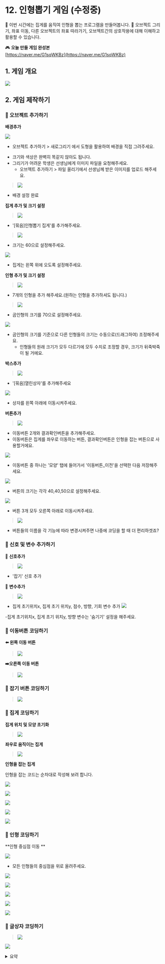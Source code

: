 # 12. 인형뽑기 게임 (수정중)

🙂 이번 시간에는 집게를 움직여 인형을 뽑는 프로그램을 만들어봅니다.
🚩 오브젝트 그리기, 좌표 이동, 다른 오브젝트의 좌표 따라가기, 오브젝트간의 상호작용에 대해 이해하고 활용할 수 있습니다.


🎮  **오늘 만들 게임 완성본**   
[https://naver.me/G1sqWKBz](https://naver.me/G1sqWKBz) 

## 1. 게임 개요
![](img/15_인형뽑기/15_18.png)

## 2. 게임 제작하기

### 🧩 오브젝트 추가하기

**배경추가** 

![](img/15_인형뽑기/15_19.png)

- 오브젝트 추가하기 > 새로그리기 에서 도형을 활용하여 배경을 직접 그려주세요. 
  
  
* 크기와 색상은 완벽히 똑같지 않아도 됩니다. 
* 그리기가 어려운 학생은 선생님에게 이미지 파일을 요청해주세요. 
  * 오브젝트 추가하기 > 파일 올리기에서 선생님께 받은 이미지를 업로드 해주세요. 

> ![](img/15_인형뽑기/15_20.png)
- 배경 설정 완료 

**집게 추가 및 크기 설정** 

> ![](img/15_인형뽑기/15_21.png)
- '[묶음]인형뽑기 집게'를 추가해주세요.

> ![](img/15_인형뽑기/15_22.png)
- 크기는 60으로 설정해주세요.

![](img/15_인형뽑기/15_40.png)
- 집게는 왼쪽 위에 오도록 설정해주세요. 

**인형 추가 및 크기 설정**

> ![](img/15_인형뽑기/15_23.png)
- 7개의 인형을 추가 해주세요.(원하는 인형을 추가하셔도 됩니다.)

> ![](img/15_인형뽑기/15_24.png)
- 곰인형의 크기를  70으로 설정해주세요.

![](img/15_인형뽑기/15_25.png)
- 곰인형의 크기를 기준으로 다른 인형들의 크기는 수동으로(드래그하여) 조정해주세요. 
  - 인형들의 원래 크기가 모두 다르기에 모두 수치로 조정할 경우, 크기가 뒤죽박죽이 될 거에요. 

**박스추가** 

> ![](img/15_인형뽑기/15_26.png)
- '[묶음]열린상자'를 추가해주세요

![](img/15_인형뽑기/15_30.png)
- 상자를 왼쪽 아래에 이동시켜주세요. 


**버튼추가** 

> ![](img/15_인형뽑기/15_27.png)
- 이동버튼 2개와 결과확인버튼을 추가해주세요. 
- 이동버튼은 집게를 좌우로 이동하는 버튼, 결과확인버튼은 인형을 잡는 버튼으로 사용할거에요. 
  
![](img/15_인형뽑기/15_28.png)
- 이동버튼 중 하나는 '모양' 탭에 들어가서 '이동버튼_이전'을 선택한 다음 저장해주세요.
  
![](img/15_인형뽑기/15_29.png)
- 버튼의 크기는 각각 40,40,50으로 설정해주세요. 
  
![](img/15_인형뽑기/15_31.png)
- 버튼 3개 모두 오른쪽 아래로 이동시켜주세요. 

> ![](img/15_인형뽑기/15_34.png)
- 버튼들의 이름을 각 기능에 따라 변경시켜주면 나중에 코딩을 할 때 더 편리하겟죠?

### 🧩 신호 및 변수 추가하기 

🛜 **신호추가**

> ![](img/15_인형뽑기/15_32.png)
- '잡기' 신호 추가
  

🛜 **변수추가**

> ![](img/15_인형뽑기/15_33.png)

- 집게 초기위치x, 집게 초기 위치y, 점수, 방향, 기회 변수 추가 
![](img/15_인형뽑기/15_42.png)

-집게 초기위치x, 집게 초기 위치y, 방향 변수는 '숨기기' 설정을 해주세요.
  
### 🧩 이동버튼 코딩하기 

**⬅️ 왼쪽 이동 버튼**

> ![](img/15_인형뽑기/15_35.png)

**➡️오른쪽 이동 버튼**

> ![](img/15_인형뽑기/15_36.png)

### 🧩 잡기 버튼 코딩하기 

> ![](img/15_인형뽑기/15_37.png)


### 🧩 집게 코딩하기 

**집게 위치 및 모양 초기화**

> ![](img/15_인형뽑기/15_41.png)



**좌우로 움직이는 집게**


> ![](img/15_인형뽑기/15_38.png)



**인형을 잡는 집게**

인형을 잡는 코드는 순차대로 작성해 보려 합니다. 

![](img/15_인형뽑기/15_49.png)

![](img/15_인형뽑기/15_50.png)

![](img/15_인형뽑기/15_51.png)

![](img/15_인형뽑기/15_52.png)

![](img/15_인형뽑기/15_53.png)



### 🧩 인형 코딩하기 

**인형 중심점 이동 **

![](img/15_인형뽑기/15_54.gif)
- 모든 인형들의 중심점을 위로 올려주세요. 

![](img/15_인형뽑기/15_55.png)

![](img/15_인형뽑기/15_56.png)

![](img/15_인형뽑기/15_57.png)



![](img/15_인형뽑기/15_58.png)



![](img/15_인형뽑기/15_61.png)


### 🧩 글상자 코딩하기 
> ![](img/15_인형뽑기/15_59.png)


![](img/15_인형뽑기/15_60.png)




<details>
<summary> 요약 </summary>
</details>